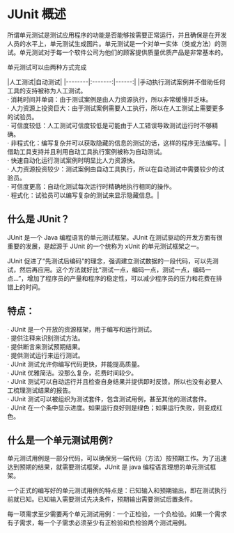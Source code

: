 # JUnit 概述

所谓单元测试是测试应用程序的功能是否能够按需要正常运行，并且确保是在开发人员的水平上，单元测试生成图片。单元测试是一个对单一实体（类或方法）的测试。单元测试对于每一个软件公司为他们的顾客提供质量优质产品是非常基本的。

单元测试可以由两种方式完成

|人工测试|自动测试|
|--------|:-------:|------:|
|手动执行测试案例并不借助任何工具的支持被称为人工测试。</br> · 消耗时间并单调：由于测试案例是由人力资源执行，所以非常缓慢并乏味。</br> · 人力资源上投资巨大：由于测试案例需要人工执行，所以在人工测试上需要更多的试验员。</br> · 可信度较低：人工测试可信度较低是可能由于人工错误导致测试运行时不够精确。</br> · 非程式化：编写复杂并可以获取隐藏的信息的测试的话，这样的程序无法编写。|借助工具支持并且利用自动工具执行案例被称为自动测试。</br> · 快速自动化运行测试案例时明显比人力资源快。 </br> · 人力资源投资较少：测试案例由自动工具执行，所以在自动测试中需要较少的试验员。</br> · 可信度更高：自动化测试每次运行时精确地执行相同的操作。</br> · 程式化：试验员可以编写复杂的测试来显示隐藏信息。|

## 什么是 JUnit？

JUnit 是一个 Java 编程语言的单元测试框架。JUnit 在测试驱动的开发方面有很重要的发展，是起源于 JUnit 的一个统称为 xUnit 的单元测试框架之一。

JUnit 促进了“先测试后编码”的理念，强调建立测试数据的一段代码，可以先测试，然后再应用。这个方法就好比“测试一点，编码一点，测试一点，编码一点…”，增加了程序员的产量和程序的稳定性，可以减少程序员的压力和花费在排错上的时间。

## 特点：

· JUnit 是一个开放的资源框架，用于编写和运行测试。</br>
· 提供注释来识别测试方法。</br>
· 提供断言来测试预期结果。</br>
· 提供测试运行来运行测试。</br>
· JUnit 测试允许你编写代码更快，并能提高质量。</br>
· JUnit 优雅简洁。没那么复杂，花费时间较少。</br>
· JUnit 测试可以自动运行并且检查自身结果并提供即时反馈。所以也没有必要人工梳理测试结果的报告。</br>
· JUnit 测试可以被组织为测试套件，包含测试用例，甚至其他的测试套件。</br>
· JUnit 在一个条中显示进度。如果运行良好则是绿色；如果运行失败，则变成红色。

## 什么是一个单元测试用例?

单元测试用例是一部分代码，可以确保另一端代码（方法）按预期工作。为了迅速达到预期的结果，就需要测试框架。JUnit 是 java 编程语言理想的单元测试框架。

一个正式的编写好的单元测试用例的特点是：已知输入和预期输出，即在测试执行前就已知。已知输入需要测试先决条件，预期输出需要测试后置条件。

每一项需求至少需要两个单元测试用例：一个正检验，一个负检验。如果一个需求有子需求，每一个子需求必须至少有正检验和负检验两个测试用例。




